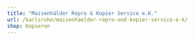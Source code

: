 ```yaml
---
title: "Maisenhälder Repro & Kopier Service e.K."
url: /karlsruhe/maisenhaelder-repro-und-kopier-service-e-k/
shop: Kopieren
---
```


